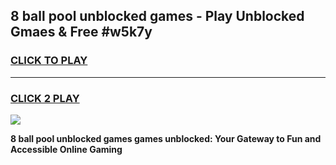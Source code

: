 
## 8 ball pool unblocked games - Play Unblocked Gmaes & Free #w5k7y
<h3>
<a href="https://news.freeplayer.one?title=8_ball_pool_unblocked_games&ref=03M">CLICK TO PLAY</a></h3>
<hr>

<h3>
<a href="https://news.freeplayer.one?title=8_ball_pool_unblocked_games&ref=03M">CLICK 2 PLAY</a>
  
</h3>

<a href="https://news.freeplayer.one?title=8_ball_pool_unblocked_games&ref=03M"><img src="https://clearcache.store/games.png"></a>


**8 ball pool unblocked games games unblocked: Your Gateway to Fun and Accessible Online Gaming**
